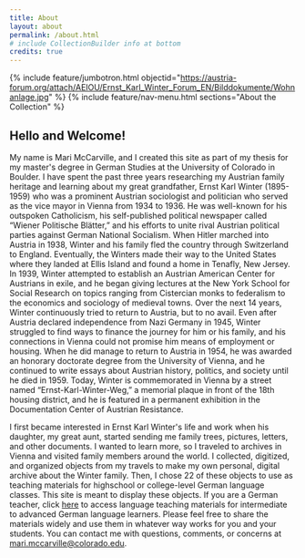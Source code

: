 ```yaml
---
title: About
layout: about
permalink: /about.html
# include CollectionBuilder info at bottom
credits: true
---
```

{% include feature/jumbotron.html objectid="https://austria-forum.org/attach/AEIOU/Ernst_Karl_Winter_Forum_EN/Bilddokumente/Wohnanlage.jpg" %}
{% include feature/nav-menu.html sections="About the Collection" %}
## Hello and Welcome!  
My name is Mari McCarville, and I created this site as part of my thesis for my master's degree in German Studies at the University of Colorado in Boulder. I have spent the past three years researching my Austrian family heritage and learning about my great grandfather, Ernst Karl Winter (1895-1959) who was a prominent Austrian sociologist and politician who served as the vice mayor in Vienna from 1934 to 1936. He was well-known for his outspoken Catholicism, his self-published political newspaper called “Wiener Politische Blätter,” and his efforts to unite rival Austrian political parties against German National Socialism. When Hitler marched into Austria in 1938, Winter and his family fled the country through Switzerland to England. Eventually, the Winters made their way to the United States where they landed at Ellis Island and found a home in Tenafly, New Jersey. In 1939, Winter attempted to establish an Austrian American Center for Austrians in exile, and he began giving lectures at the New York School for Social Research on topics ranging from Cistercian monks to federalism to the economics and sociology of medieval towns. Over the next 14 years, Winter continuously tried to return to Austria, but to no avail. Even after Austria declared independence from Nazi Germany in 1945, Winter struggled to find ways to finance the journey for him or his family, and his connections in Vienna could not promise him means of employment or housing. When he did manage to return to Austria in 1954, he was awarded an honorary doctorate degree from the University of Vienna, and he continued to write essays about Austrian history, politics, and society until he died in 1959. Today, Winter is commemorated in Vienna by a street named “Ernst-Karl-Winter-Weg,” a memorial plaque in front of the 18th housing district, and he is featured in a permanent exhibition in the Documentation Center of Austrian Resistance.

I first became interested in Ernst Karl Winter's life and work when his daughter, my great aunt, started sending me family trees, pictures, letters, and other documents. I wanted to learn more, so I traveled to archives in Vienna and visited family members around the world. I collected, digitized, and organized objects from my travels to make my own personal, digital archive about the Winter family. Then, I chose 22 of these objects to use as teaching materials for highschool or college-level German language classes. This site is meant to display these objects. If you are a German teacher, click [here](https://drive.google.com/drive/folders/1kcDV2HTOv9J_epONyc2UIJPc6n5eMA38?usp=sharing) to access language teaching materials for intermediate to advanced German language learners. Please feel free to share the materials widely and use them in whatever way works for you and your students. You can contact me with questions, comments, or concerns at mari.mccarville@colorado.edu.
